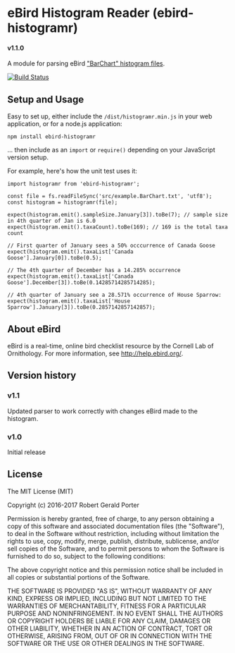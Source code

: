# eBird Histogram Reader (ebird-histogramr)
#### v1.1.0

A module for parsing eBird ["BarChart" histogram files](http://help.ebird.org/customer/portal/articles/1010553-understanding-the-ebird-bar-charts).

[![Build Status](https://travis-ci.org/rgeraldporter/ebird-histogramr.svg?branch=master)](https://travis-ci.org/rgeraldporter/ebird-histogramr)

## Setup and Usage

Easy to set up, either include the `/dist/histogramr.min.js` in your web application, or for a node.js application:

```
npm install ebird-histogramr
```

... then include as an `import` or `require()` depending on your JavaScript version setup.

For example, here's how the unit test uses it:

```
import histogramr from 'ebird-histogramr';

const file = fs.readFileSync('src/example.BarChart.txt', 'utf8');
const histogram = histogramr(file);

expect(histogram.emit().sampleSize.January[3]).toBe(7); // sample size in 4th quarter of Jan is 6.0
expect(histogram.emit().taxaCount).toBe(169); // 169 is the total taxa count 

// First quarter of January sees a 50% occcurrence of Canada Goose
expect(histogram.emit().taxaList['Canada Goose'].January[0]).toBe(0.5);

// The 4th quarter of December has a 14.285% occurrence
expect(histogram.emit().taxaList['Canada Goose'].December[3]).toBe(0.14285714285714285);

// 4th quarter of January see a 28.571% occurrence of House Sparrow:
expect(histogram.emit().taxaList['House Sparrow'].January[3]).toBe(0.2857142857142857);
```

## About eBird

eBird is a real-time, online bird checklist resource by the Cornell Lab of Ornithology. For more information, see http://help.ebird.org/.

## Version history

### v1.1

Updated parser to work correctly with changes eBird made to the histogram.

### v1.0

Initial release

## License

The MIT License (MIT)

Copyright (c) 2016-2017 Robert Gerald Porter

Permission is hereby granted, free of charge, to any person obtaining a copy
of this software and associated documentation files (the "Software"), to deal
in the Software without restriction, including without limitation the rights
to use, copy, modify, merge, publish, distribute, sublicense, and/or sell
copies of the Software, and to permit persons to whom the Software is
furnished to do so, subject to the following conditions:

The above copyright notice and this permission notice shall be included in
all copies or substantial portions of the Software.

THE SOFTWARE IS PROVIDED "AS IS", WITHOUT WARRANTY OF ANY KIND, EXPRESS OR
IMPLIED, INCLUDING BUT NOT LIMITED TO THE WARRANTIES OF MERCHANTABILITY,
FITNESS FOR A PARTICULAR PURPOSE AND NONINFRINGEMENT. IN NO EVENT SHALL THE
AUTHORS OR COPYRIGHT HOLDERS BE LIABLE FOR ANY CLAIM, DAMAGES OR OTHER
LIABILITY, WHETHER IN AN ACTION OF CONTRACT, TORT OR OTHERWISE, ARISING FROM,
OUT OF OR IN CONNECTION WITH THE SOFTWARE OR THE USE OR OTHER DEALINGS IN
THE SOFTWARE.
